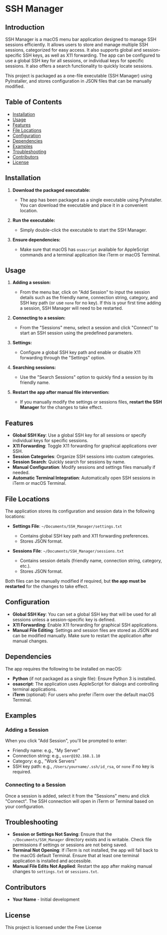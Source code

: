 # SSH Manager

## Introduction

SSH Manager is a macOS menu bar application designed to manage SSH sessions efficiently. It allows users to store and manage multiple SSH sessions, categorized for easy access. It also supports global and session-specific SSH keys, as well as X11 forwarding. The app can be configured to use a global SSH key for all sessions, or individual keys for specific sessions. It also offers a search functionality to quickly locate sessions.

This project is packaged as a one-file executable (SSH Manager) using PyInstaller, and stores configuration in JSON files that can be manually modified.

## Table of Contents

- [Installation](#installation)
- [Usage](#usage)
- [Features](#features)
- [File Locations](#file-locations)
- [Configuration](#configuration)
- [Dependencies](#dependencies)
- [Examples](#examples)
- [Troubleshooting](#troubleshooting)
- [Contributors](#contributors)
- [License](#license)

## Installation

1. **Download the packaged executable:**
   - The app has been packaged as a single executable using PyInstaller. You can download the executable and place it in a convenient location.

2. **Run the executable:**
   - Simply double-click the executable to start the SSH Manager.
   
3. **Ensure dependencies:**
   - Make sure that macOS has `osascript` available for AppleScript commands and a terminal application like iTerm or macOS Terminal.

## Usage

1. **Adding a session:**
   - From the menu bar, click on "Add Session" to input the session details such as the friendly name, connection string, category, and SSH key path (or use `none` for no key). If this is your first time adding a session, SSH Manager will need to be restarted.

2. **Connecting to a session:**
   - From the "Sessions" menu, select a session and click "Connect" to start an SSH session using the predefined parameters.

3. **Settings:**
   - Configure a global SSH key path and enable or disable X11 forwarding through the "Settings" option.

4. **Searching sessions:**
   - Use the "Search Sessions" option to quickly find a session by its friendly name.

5. **Restart the app after manual file intervention:**
   - If you manually modify the settings or sessions files, **restart the SSH Manager** for the changes to take effect.

## Features

- **Global SSH Key**: Use a global SSH key for all sessions or specify individual keys for specific sessions.
- **X11 Forwarding**: Toggle X11 forwarding for graphical applications over SSH.
- **Session Categories**: Organize SSH sessions into custom categories.
- **Session Search**: Quickly search for sessions by name.
- **Manual Configuration**: Modify sessions and settings files manually if needed.
- **Automatic Terminal Integration**: Automatically open SSH sessions in iTerm or macOS Terminal.

## File Locations

The application stores its configuration and session data in the following locations:

- **Settings File**: `~/Documents/SSH_Manager/settings.txt`
  - Contains global SSH key path and X11 forwarding preferences.
  - Stores JSON format.

- **Sessions File**: `~/Documents/SSH_Manager/sessions.txt`
  - Contains session details (friendly name, connection string, category, etc.).
  - Stores JSON format.

Both files can be manually modified if required, but **the app must be restarted** for the changes to take effect.

## Configuration

- **Global SSH Key**: You can set a global SSH key that will be used for all sessions unless a session-specific key is defined.
- **X11 Forwarding**: Enable X11 forwarding for graphical SSH applications.
- **Manual File Editing**: Settings and session files are stored as JSON and can be modified manually. Make sure to restart the application after manual changes.

## Dependencies

The app requires the following to be installed on macOS:

- **Python** (if not packaged as a single file): Ensure Python 3 is installed.
- **osascript**: The application uses AppleScript for dialogs and controlling terminal applications.
- **iTerm** (optional): For users who prefer iTerm over the default macOS Terminal.

## Examples

### Adding a Session
When you click "Add Session", you'll be prompted to enter:
- Friendly name: e.g., "My Server"
- Connection string: e.g., `user@192.168.1.10`
- Category: e.g., "Work Servers"
- SSH key path: e.g., `/Users/yourname/.ssh/id_rsa`, or `none` if no key is required.

### Connecting to a Session
Once a session is added, select it from the "Sessions" menu and click "Connect". The SSH connection will open in iTerm or Terminal based on your configuration.

## Troubleshooting

- **Session or Settings Not Saving**: Ensure that the `~/Documents/SSH_Manager` directory exists and is writable. Check file permissions if settings or sessions are not being saved.
- **Terminal Not Opening**: If iTerm is not installed, the app will fall back to the macOS default Terminal. Ensure that at least one terminal application is installed and accessible.
- **Manual File Edits Not Applied**: Restart the app after making manual changes to `settings.txt` or `sessions.txt`.

## Contributors

- **Your Name** - Initial development

## License

This project is licensed under the Free License

